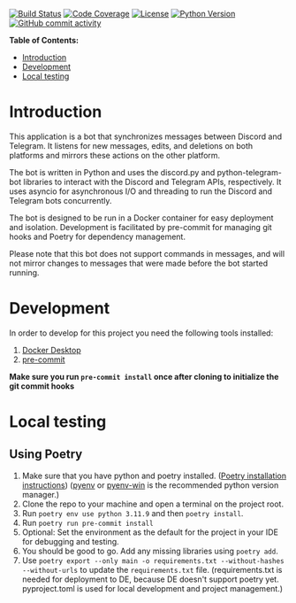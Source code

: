 [![Build Status](https://img.shields.io/github/workflow/status/mstewart1409/discord-telegram-bridge/CI)](https://img.shields.io/github/workflow/status/mstewart1409/discord-telegram-bridge/CI)
[![Code Coverage](https://img.shields.io/codecov/c/github/mstewart1409/discord-telegram-bridge)](https://img.shields.io/codecov/c/github/mstewart1409/discord-telegram-bridge)
[![License](https://img.shields.io/github/license/mstewart1409/discord-telegram-bridge)](https://img.shields.io/github/license/mstewart1409/discord-telegram-bridge)
[![Python Version](https://img.shields.io/badge/python-3.11-blue)](https://img.shields.io/badge/python-3.11-blue)
[![GitHub commit activity](https://img.shields.io/github/commit-activity/y/mstewart1409/discord-telegram-bridge.svg?color=dark-green)](https://github.com/plotly/mstewart1409/discord-telegram-bridge/contributors)

**Table of Contents:**

- [Introduction](#introduction)
- [Development](#development)
- [Local testing](#local-testing)

# Introduction

This application is a bot that synchronizes messages between Discord and Telegram. It listens for new messages, edits, and deletions on both platforms and mirrors these actions on the other platform.

The bot is written in Python and uses the discord.py and python-telegram-bot libraries to interact with the Discord and Telegram APIs, respectively. It uses asyncio for asynchronous I/O and threading to run the Discord and Telegram bots concurrently.

The bot is designed to be run in a Docker container for easy deployment and isolation. Development is facilitated by pre-commit for managing git hooks and Poetry for dependency management.

Please note that this bot does not support commands in messages, and will not mirror changes to messages that were made before the bot started running.


# Development

In order to develop for this project you need the following tools installed:

1. [Docker Desktop](https://www.docker.com/products/docker-desktop)
2. [pre-commit](https://pre-commit.com/#install)


**Make sure you run `pre-commit install` once after cloning to initialize the git commit hooks**

# Local testing

## Using Poetry

1. Make sure that you have python and poetry installed. ([Poetry installation instructions](https://python-poetry.org/docs/#installation)) ([pyenv](https://github.com/pyenv/pyenv) or [pyenv-win](https://github.com/pyenv-win/pyenv-win) is the recommended python version manager.)
2. Clone the repo to your machine and open a terminal on the project root.
3. Run `poetry env use python 3.11.9` and then `poetry install`.
4. Run `poetry run pre-commit install`
5. Optional: Set the environment as the default for the project in your IDE for debugging and testing.
6. You should be good to go. Add any missing libraries using `poetry add`.
7. Use `poetry export --only main -o requirements.txt --without-hashes --without-urls` to update the `requirements.txt` file. (requirements.txt is needed for deployment to DE, because DE doesn't support poetry yet. pyproject.toml is used for local development and project management.)
